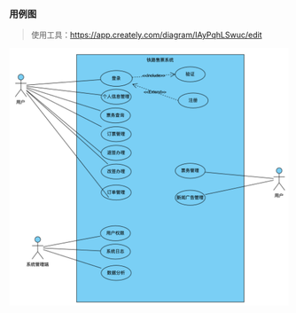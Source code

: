 ### 用例图

> 使用工具：https://app.creately.com/diagram/IAyPqhLSwuc/edit

![image-20200410083440457](https://raw.githubusercontent.com/a11enyang/Picture/master/img/image-20200410083440457.png)

